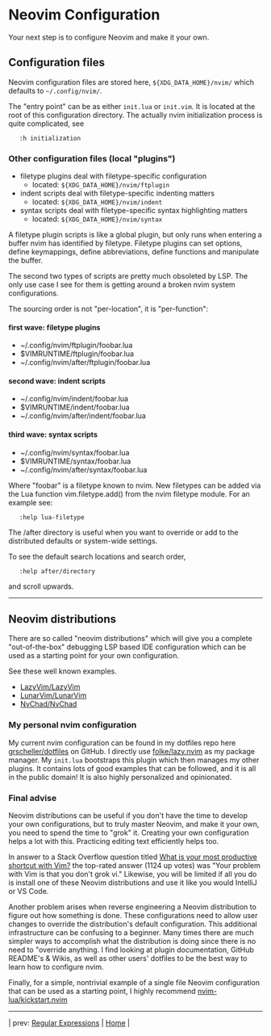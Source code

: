 # Neovim Configuration

Your next step is to configure Neovim and make it your own.

## Configuration files

Neovim configuration files are stored here, `${XDG_DATA_HOME}/nvim/` which
defaults to `~/.config/nvim/`.

The "entry point" can be as either `init.lua` or `init.vim`. It is
located at the root of this configuration directory. The actually nvim
initialization process is quite complicated, see

```vim
   :h initialization
```

### Other configuration files (local "plugins")

* filetype plugins deal with filetype-specific configuration
  * located: `${XDG_DATA_HOME}/nvim/ftplugin` 
* indent scripts deal with filetype-specific indenting matters
  * located: `${XDG_DATA_HOME}/nvim/indent` 
* syntax scripts deal with filetype-specific syntax highlighting matters
  * located: `${XDG_DATA_HOME}/nvim/syntax` 

A filetype plugin scripts is like a global plugin, but only runs when
entering a buffer nvim has identified by filetype. Filetype plugins can
set options, define keymappings, define abbreviations, define functions
and manipulate the buffer.

The second two types of scripts are pretty much obsoleted by LSP. The
only use case I see for them is getting around a broken nvim system
configurations.

The sourcing order is not "per-location", it is "per-function":

#### first wave: filetype plugins

* ~/.config/nvim/ftplugin/foobar.lua
* $VIMRUNTIME/ftplugin/foobar.lua
* ~/.config/nvim/after/ftplugin/foobar.lua

#### second wave: indent scripts

* ~/.config/nvim/indent/foobar.lua
* $VIMRUNTIME/indent/foobar.lua
* ~/.config/nvim/after/indent/foobar.lua

#### third wave: syntax scripts

* ~/.config/nvim/syntax/foobar.lua
* $VIMRUNTIME/syntax/foobar.lua
* ~/.config/nvim/after/syntax/foobar.lua

Where "foobar" is a filetype known to nvim. New filetypes can be added
via the Lua function vim.filetype.add() from the nvim filetype module.
For an example see:

```vim
   :help lua-filetype
```

The /after directory is useful when you want to override or add
to the distributed defaults or system-wide settings.

To see the default search locations and search order,

```vim
   :help after/directory 
```

and scroll upwards.

---

## Neovim distributions

There are so called "neovim distributions" which will give you
a complete "out-of-the-box" debugging LSP based IDE configuration which
can be used as a starting point for your own configuration.

See these well known examples.

* [LazyVim/LazyVim][41]
* [LunarVim/LunarVim][42]
* [NvChad/NvChad][43]

### My personal nvim configuration

My current nvim configuration can be found in my dotfiles repo here
[grscheller/dotfiles][51] on GitHub. I directly use
[folke/lazy.nvim][52] as my package manager. My `init.lua` bootstraps
this plugin which then manages my other plugins. It contains lots of
good examples that can be followed, and it is all in the public domain!
It is also highly personalized and opinionated.

### Final advise

Neovim distributions can be useful if you don't have the time to develop
your own configurations, but to truly master Neovim, and make it your
own, you need to spend the time to "grok" it. Creating your own
configuration helps a lot with this. Practicing editing text efficiently
helps too.

In answer to a Stack Overflow question titled
[What is your most productive shortcut with Vim?][61]
the top-rated answer (1124 up votes) was "Your problem with Vim is that
you don't grok vi." Likewise, you will be limited if all you do is
install one of these Neovim distributions and use it like you would
IntelliJ or VS Code.

Another problem arises when reverse engineering a Neovim distribution to
figure out how something is done. These configurations need to allow
user changes to override the distribution's default configuration. This
additional infrastructure can be confusing to a beginner. Many times
there are much simpler ways to accomplish what the distribution is
doing since there is no need to "override anything. I find looking at
plugin documentation, GitHub README's & Wikis, as well as other users'
dotfiles to be the best way to learn how to configure nvim.

Finally, for a simple, nontrivial example of a single file Neovim
configuration that can be used as a starting point, I highly recommend
[nvim-lua/kickstart.nvim][62]

---

| prev: [Regular Expressions][10] | [Home][0] |

[10]: 10-RegularExpressions.md
[0]: ../README.md
[41]: https://github.com/LazyVim/LazyVim
[42]: https://github.com/LunarVim/LunarVim
[43]: https://github.com/NvChad/NvChad
[51]: https://github.com/grscheller/dotfiles
[52]: https://github.com/folke/lazy.nvim
[61]: https://stackoverflow.com/questions/1218390/what-is-your-most-productive-shortcut-with-vim/1220118#1220118
[62]: https://github.com/nvim-lua/kickstart.nvim
